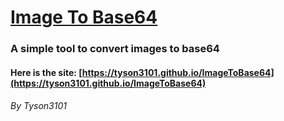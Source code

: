 # [Image To Base64](https://github.com/Tyson3101/ImageToBase64)

### A simple tool to convert images to base64

#### Here is the site: [https://tyson3101.github.io/ImageToBase64](https://tyson3101.github.io/ImageToBase64)

###### By Tyson3101
